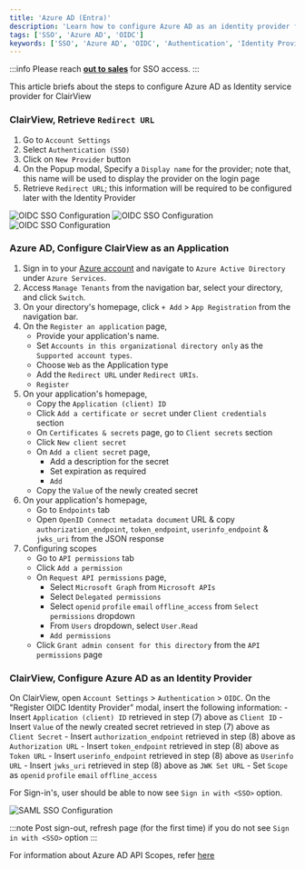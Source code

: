 ```yaml
---
title: 'Azure AD (Entra)' 
description: 'Learn how to configure Azure AD as an identity provider for ClairView.' 
tags: ['SSO', 'Azure AD', 'OIDC']
keywords: ['SSO', 'Azure AD', 'OIDC', 'Authentication', 'Identity Provider']
---
```


:::info
Please reach [**out to sales**](https://calendly.com/clairview) for SSO access.
:::

This article briefs about the steps to configure Azure AD as Identity service provider for ClairView

### ClairView, Retrieve `Redirect URL`
1. Go to `Account Settings`
2. Select `Authentication (SSO)`
3. Click on `New Provider` button
4. On the Popup modal, Specify a `Display name` for the provider; note that, this name will be used to display the provider on the login page
5. Retrieve `Redirect URL`; this information will be required to be configured later with the Identity Provider

![OIDC SSO Configuration](/img/v2/account-settings/SSO-1.png)
![OIDC SSO Configuration](/img/v2/account-settings/OIDC-2.png)
![OIDC SSO Configuration](/img/v2/account-settings/OIDC-3.png)


### Azure AD, Configure ClairView as an Application
1. Sign in to your [Azure account](https://portal.azure.com/#allservices) and navigate to `Azure Active Directory` under `Azure Services`.
2. Access `Manage Tenants` from the navigation bar, select your directory, and click `Switch`.
3. On your directory's homepage, click `+ Add` > `App Registration` from the navigation bar.
4. On the `Register an application` page,
    - Provide your application's name.
    - Set `Accounts in this organizational directory only` as the `Supported account types`.
    - Choose `Web` as the Application type
    - Add the `Redirect URL` under `Redirect URIs`.
    - `Register`
5. On your application's homepage, 
    - Copy the `Application (client) ID`
    - Click `Add a certificate or secret` under `Client credentials` section
    - On `Certificates & secrets` page, go to `Client secrets` section
    - Click `New client secret`
    - On `Add a client secret` page, 
        - Add a description for the secret
        - Set expiration as required
        - `Add`
    - Copy the `Value` of the newly created secret
6. On your application's homepage, 
    - Go to `Endpoints` tab
    - Open `OpenID Connect metadata document` URL & copy `authorization_endpoint`, `token_endpoint`, `userinfo_endpoint` & `jwks_uri` from the JSON response
7. Configuring scopes
    - Go to `API permissions` tab
    - Click `Add a permission`
    - On `Request API permissions` page, 
        - Select `Microsoft Graph` from `Microsoft APIs`
        - Select `Delegated permissions`
        - Select `openid` `profile` `email` `offline_access` from `Select permissions` dropdown
        - From `Users` dropdown, select `User.Read`
        - `Add permissions`
    - Click `Grant admin consent for this directory` from the `API permissions` page


### ClairView, Configure Azure AD as an Identity Provider
On ClairView, open `Account Settings` > `Authentication` > `OIDC`. On the "Register OIDC Identity Provider" modal, insert the following information:
    - Insert `Application (client) ID` retrieved in step (7) above as `Client ID`
    - Insert `Value` of the newly created secret retrieved in step (7) above as `Client Secret`
    - Insert `authorization_endpoint` retrieved in step (8) above as `Authorization URL`
    - Insert `token_endpoint` retrieved in step (8) above as `Token URL`
    - Insert `userinfo_endpoint` retrieved in step (8) above as `Userinfo URL`
    - Insert `jwks_uri` retrieved in step (8) above as `JWK Set URL`
    - Set `Scope` as `openid` `profile` `email` `offline_access`

For Sign-in's, user should be able to now see `Sign in with <SSO>` option.

![SAML SSO Configuration](/img/v2/account-settings/SSO-SignIn.png)


:::note
Post sign-out, refresh page (for the first time) if you do not see `Sign in with <SSO>` option
:::

For information about Azure AD API Scopes, refer [here](https://learn.microsoft.com/en-us/azure/active-directory/develop/v2-permissions-and-consent#offline_access)